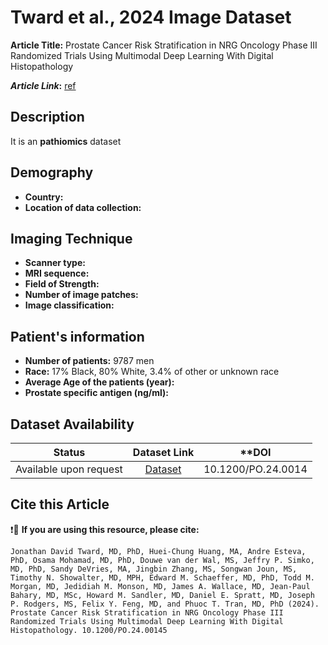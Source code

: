 # **Tward et al., 2024 Image Dataset**
**Article Title:** Prostate Cancer Risk Stratification in NRG Oncology Phase III Randomized Trials Using Multimodal Deep Learning With Digital Histopathology

**_Article Link_:** [ref](https://ascopubs.org/doi/10.1200/PO.24.00145)

## **Description**
It is an **pathiomics** dataset

## **Demography**
+ **Country:** 
+ **Location of data collection:** 

## **Imaging Technique**
+ **Scanner type:**   
+ **MRI sequence:** 
+ **Field of Strength:** 
+ **Number of image patches:** 
+ **Image classification:**
  
## **Patient's information**
+ **Number of patients:** 9787 men
+ **Race:** 17% Black, 80% White, 3.4% of other or unknown race
+ **Average Age of the patients (year):** 
+ **Prostate specific antigen (ng/ml):** 

## **Dataset Availability**

|**Status**|**Dataset Link**|**DOI
|:---:|:---:|:---:|
|Available upon request| [Dataset](https://ascopubs.org/doi/10.1200/PO.24.00145)| 10.1200/PO.24.0014


  
## **Cite this Article**

❗🛑 **If you are using this resource, please cite:**

```
Jonathan David Tward, MD, PhD, Huei-Chung Huang, MA, Andre Esteva, PhD, Osama Mohamad, MD, PhD, Douwe van der Wal, MS, Jeffry P. Simko, MD, PhD, Sandy DeVries, MA, Jingbin Zhang, MS, Songwan Joun, MS, Timothy N. Showalter, MD, MPH, Edward M. Schaeffer, MD, PhD, Todd M. Morgan, MD, Jedidiah M. Monson, MD, James A. Wallace, MD, Jean-Paul Bahary, MD, MSc, Howard M. Sandler, MD, Daniel E. Spratt, MD, Joseph P. Rodgers, MS, Felix Y. Feng, MD, and Phuoc T. Tran, MD, PhD (2024). Prostate Cancer Risk Stratification in NRG Oncology Phase III Randomized Trials Using Multimodal Deep Learning With Digital Histopathology. 10.1200/PO.24.00145
```

